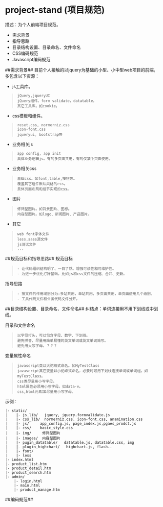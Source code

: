 project-stand (项目规范)
========================

描述：为个人前端项目规范。

* 需求背景
* 指导思路
* 目录结构设置、目录命名、文件命名
* CSS编码规范
* Javascript编码规范

##需求背景##
目前个人接触的以jquery为基础的小型、小中型web项目的前端，多包含以下资源：

* js工具库。
>     jQuery,jqueryUI
>     jQuery组件。form validate，datatable。
>     其它工具库。如cookie。

* css模板和组件。
>     reset.css, normerniz.css
>     icon-font.css
>     jqueryui, bootstrap等

* 业务相关js
>     app config, app init
>     具体业务逻辑js。有的多页面共用，有的仅某个页面使用。

* 业务相关css
>     基础css。如font,table,按钮等。
>     覆盖其它组件默认风格的css。
>     具体页面布局和细节实现的css。

* 图片
>     修饰型图片。如背景图片、图标。
>     内容型图片。如logo、新闻图片、产品图片。

* 其它
>     web font字体文件
>     less,sass源文件
>     js测试文件
>     ...

 
##规范目标和指导思路##
规范目标
>     - 让代码组织结构明了、一目了然。增强可读性和可维护性。
>     - 为进一步优化打好基础。比如js和css文件的压缩、合并、更新。

指导思路
>     - 按文件的作用域划分为:多站共用，单站共用，多页面共用，单页面使用几个级别。
>     - 工具代码文件和业务代码文件分开。

##目录结构设置、目录命名、文件命名##
纠结点：单词连接用不用下划线或中划线。


目录和文件命名
>     以字母打头，可以包含字母、数字、下划线。
>     避免拼音，尽量用简单易懂的英文单词或英文单词简写。
>     避免用大写字母。？？？

变量属性命名
>     javascript类以大驼峰式命名。如MyTestClass
>     javascript其它变量以小驼峰式命名，必要时可用下划线连接单词或单词组。如myTestClass。
>     css类尽量用小写字母。
>     html属性必须用小写字母。如data-v。
>     css,html元素ID尽量用小写字母。

示例：

    |- static/
    |    |- js_lib/   jquery, jquery.formvalidate.js
    |    |- css_lib/  normerniz.css, icon-font.css, anamination.css
    |    |- js/     app_config.js, page_index.js,pgaes_prodct.js
    |    |- css/    basic_style.css
    |    |- img/     修饰型图片
    |    |- images/  内容型图片
    |    |- pugin_datatable/   datatable.js, datatable.css, img
    |    |- plugin_highchart/   highchart.js, flash..
    |    |- font/      
    |    |- less
    |- index.html
    |- product_list.htm
    |- product_detail.htm
    |- product_search.htm
    |- admin/
        |- login.html
        |- main.html
        |- product_manage.htm

##编码规范##
